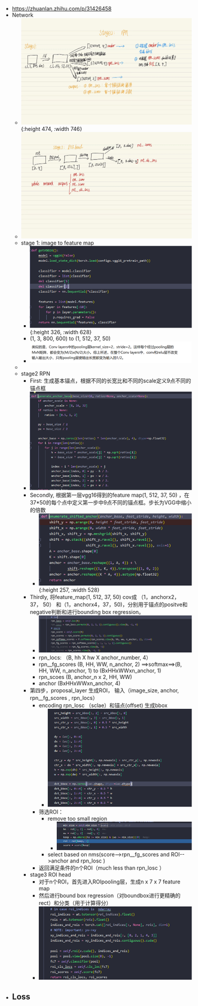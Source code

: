 - https://zhuanlan.zhihu.com/p/31426458
- Network
	- ![aadbf6dd8b14d14f332efad28f46279.jpg](../assets/aadbf6dd8b14d14f332efad28f46279_1652780421874_0.jpg){:height 474, :width 746}
	- ![769580a2373a30147846357909d2656.jpg](../assets/769580a2373a30147846357909d2656_1652780435152_0.jpg)
	- stage 1: image to feature map
		- ![image.png](../assets/image_1652579971246_0.png){:height 326, :width 628}
		- (1,  3, 800, 600) to (1, 512, 37, 50)
		- ![image.png](../assets/image_1652607013118_0.png)
	-
	- stage2 RPN
		- First: 生成基本锚点，根据不同的长宽比和不同的scale定义9点不同的锚点框
		- ![image.png](../assets/image_1652607323016_0.png)
		- Secondly, 根据第一层vgg16得到的feature map(1, 512, 37, 50) ，在37*50的每个点中定义第一步中9点不同的锚点框。步长为VGG中缩小的倍数
			- ![image.png](../assets/image_1652607775610_0.png){:height 257, :width 528}
		- Thirdly, 将feature_map(1, 512, 37, 50) cov成 （1，anchorx2， 37， 50） 和（1，anchorx4，37，50)，分别用于锚点的positve和negative判断和进行bounding box regression。
			- ![image.png](../assets/image_1652607795815_0.png)
			- rpn_locs: （B, hh X hw X anchor_number, 4）
			- rpn__fg_scores (B, HH, WW, n_anchor, 2) ==>softmax==>(B, HH, WW, n_anchor, 1) to (BxHHxWWxn_anchor, 1)
			- rpn_scoes (B, anchor_n x 2, HH, WW)
			- anchor (BxHHxWWxn_anchor, 4)
		- 第四步，proposal_layer 生成ROI， 输入（image_size, anchor, rpn__fg_scores , rpn_locs）
			- encoding  rpn_losc （sclae）和锚点(offset)  生成bbox
				- ![image.png](../assets/image_1652766308955_0.png)
			- 筛选ROI：
				- remove too small region
					- ![image.png](../assets/image_1652767482650_0.png)
				- select based on nms(score-->rpn__fg_scores  and ROI-->anchor and rpn_losc  )
			- 返回满足条件的n个ROI（much less than rpn_losc ）
		- stage3 ROI head
			- 对于n个ROI，首先进入ROIpooling层，生成n x 7 x 7 feature map
			- 然后进行bound box regression（对boundbox进行更精确的rect）和分类（用于计算得分）
			- ![image.png](../assets/image_1652772310117_0.png)
- Loss
	-